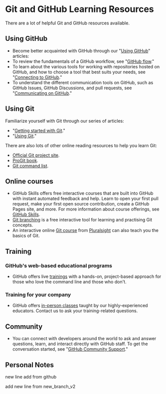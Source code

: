 
# Git and GitHub Learning Resources

There are a lot of helpful Git and GitHub resources available.


## Using GitHub
- Become better acquainted with GitHub through our "[Using GitHub](https://docs.github.com/en/get-started/start-your-journey/git-and-github-learning-resources#:~:text=GitHub%20through%20our%20%22-,Using%20GitHub,-%22%20articles%3A)" articles:
- To review the fundamentals of a GitHub workflow, see "[GitHub flow](https://docs.github.com/en/get-started/start-your-journey/git-and-github-learning-resources#:~:text=GitHub%20workflow%2C%20see%20%22-,GitHub%20flow,-.%22)."
- To learn about the various tools for working with repositories hosted on GitHub, and how to choose a tool that best suits your needs, see "[Connecting to GitHub](https://docs.github.com/en/get-started/start-your-journey/git-and-github-learning-resources#:~:text=your%20needs%2C%20see%20%22-,Connecting%20to%20GitHub,-.%22)."
- To understand the different communication tools on GitHub, such as GitHub Issues, GitHub Discussions, and pull requests, see "[Communicating on GitHub](https://docs.github.com/en/get-started/start-your-journey/git-and-github-learning-resources#:~:text=pull%20requests%2C%20see%20%22-,Communicating%20on%20GitHub,-.%22)."

## Using Git
Familiarize yourself with Git through our series of articles:

- "[Getting started with Git](https://docs.github.com/en/get-started/start-your-journey/git-and-github-learning-resources#:~:text=%22-,Getting%20started%20with%20Git,-.%22)."
- "[Using Git](https://docs.github.com/en/get-started/start-your-journey/git-and-github-learning-resources#:~:text=%22-,Using%20Git,-.%22)."

There are also lots of other online reading resources to help you learn Git:

- [Official Git project site](https://docs.github.com/en/get-started/start-your-journey/git-and-github-learning-resources#:~:text=Official%20Git%20project%20site).
- [ProGit book](https://docs.github.com/en/get-started/start-your-journey/git-and-github-learning-resources#:~:text=project%20site.-,ProGit%20book,-.).
- [Git command list](https://docs.github.com/en/get-started/start-your-journey/git-and-github-learning-resources#:~:text=ProGit%20book.-,Git%20command%20list,-.).

## Online courses

- GitHub Skills offers free interactive courses that are built into GitHub with instant automated feedback and help. Learn to open your first pull request, make your first open source contribution, create a GitHub Pages site, and more. For more information about course offerings, see [GitHub Skills](https://docs.github.com/en/get-started/start-your-journey/git-and-github-learning-resources#:~:text=course%20offerings%2C%20see-,GitHub%20Skills,-.).
- [Git branching](https://docs.github.com/en/get-started/start-your-journey/git-and-github-learning-resources#:~:text=GitHub%20Skills.-,Git%20branching,-is%20a%20free) is a free interactive tool for learning and practising Git concepts.
- An interactive online [Git course](https://docs.github.com/en/get-started/start-your-journey/git-and-github-learning-resources#:~:text=An%20interactive-,online%20Git%20course,-from%20Pluralsight%20can) from [Pluralsight](https://docs.github.com/en/get-started/start-your-journey/git-and-github-learning-resources#:~:text=Git%20course%20from-,Pluralsight,-can%20also%20teach) can also teach you the basics of Git.

## Training

### GitHub's web-based educational programs

- GitHub offers live [trainings](https://docs.github.com/en/get-started/start-your-journey/git-and-github-learning-resources#:~:text=GitHub%20offers%20live%20trainings%20with%20a%20hands%2Don%2C%20project%2Dbased%20approach%20for%20those%20who%20love%20the%20command%20line%20and%20those%20who%20don%27t.) with a hands-on, project-based approach for those who love the command line and those who don't.

### Training for your company

- GitHub offers [in-person classes](https://docs.github.com/en/get-started/start-your-journey/git-and-github-learning-resources#:~:text=GitHub%20offers-,in%2Dperson%20classes,-taught%20by%20our) taught by our highly-experienced educators. Contact us to ask your training-related questions.

## Community

- You can connect with developers around the world to ask and answer questions, learn, and interact directly with GitHub staff. To get the conversation started, see "[GitHub Community Support](https://docs.github.com/en/get-started/start-your-journey/git-and-github-learning-resources#:~:text=GitHub%20Community%20Support)."

## Personal Notes

new line add from github

add new line from new_branch_v2



